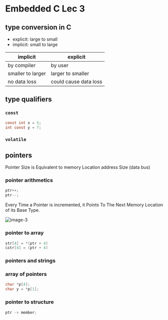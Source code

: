 # Embedded C Lec 3

## type conversion in C

- explicit: large to small
- implicit: small to large

implicit | explicit
---------|----------
 by compiler | by user
 smaller to larger | larger to smaller
 no data loss | could cause data loss

## type qualifiers

### `const`

```c
const int x = 5;
int const y = 7;
```

### `volatile`

## pointers

Pointer Size is Equivalent to memory Location address Size (data bus)

### pointer arithmetics

```c
ptr++;
ptr--;
```

Every Time a Pointer is incremented, it Points To The Next Memory Location of its Base Type.

![image-3](https://github.com/yasminEzF/Notes/assets/109252157/b164e500-6a05-4196-88c0-385c10693a6e)

### pointer to array

```c
str[4] = *(ptr + 4)
&str[4] = (ptr + 4)
```

### pointers and strings

### array of pointers

```c
char *p[4];
char y = *p[1];
```

### pointer to structure

```c
ptr -> member;
```
